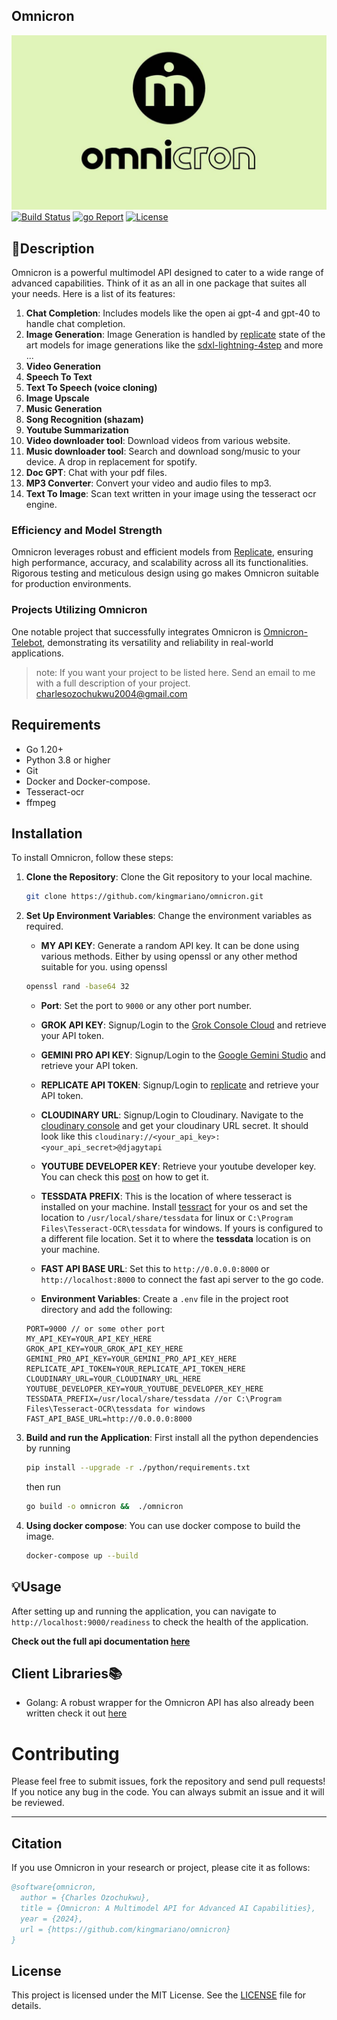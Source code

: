 ## Omnicron

![Omnicron](omnicron_logo.jpg "")
[![Build Status](https://img.shields.io/github/actions/workflow/status/kingmariano/omnicron/ci.yml?branch=main)](https://github.com/kingmariano/omnicron/actions)
[![go Report](https://goreportcard.com/badge/github.com/kingmariano/omnicron)](https://goreportcard.com/report/github.com/kingmariano/omnicron)
[![License](https://img.shields.io/github/license/kingmariano/omnicron)](https://github.com/kingmariano/omnicron/blob/main/LICENSE)

## 📜Description

Omnicron is a powerful multimodel API designed to cater to a wide range of advanced capabilities. Think of it as an all in one package that suites all your needs. Here is a list of its features:

1. **Chat Completion**: Includes models like the open ai gpt-4 and gpt-40 to handle chat completion.
2. **Image Generation**: Image Generation is handled by [replicate](https://replicate.com/) state of the art models for image generations like the [sdxl-lightning-4step](https://replicate.com/bytedance/sdxl-lightning-4step) and more ...
3. **Video Generation**
4. **Speech To Text**
5. **Text To Speech (voice cloning)**
6. **Image Upscale**
7. **Music Generation**
8. **Song Recognition (shazam)**
9. **Youtube Summarization**
10. **Video downloader tool**: Download videos from various website.
11. **Music downloader tool**: Search and download song/music to your device. A drop in replacement for spotify.
12. **Doc GPT**: Chat with your pdf files.
13. **MP3 Converter**: Convert your video and audio files to mp3.
14. **Text To Image**: Scan text written in your image using the tesseract ocr engine.

### Efficiency and Model Strength

Omnicron leverages robust and efficient models from [Replicate](https://replicate.com/), ensuring high performance, accuracy, and scalability across all its functionalities. Rigorous testing and meticulous design using go makes Omnicron suitable for production environments.

### Projects Utilizing Omnicron

One notable project that successfully integrates Omnicron is [Omnicron-Telebot](https://github.com/kingmariano/omnicron-telebot), demonstrating its versatility and reliability in real-world applications.

> note: If you want your project to be listed here. Send an email to me with a full description of your project. charlesozochukwu2004@gmail.com

## Requirements

- Go 1.20+
- Python 3.8 or higher
- Git
- Docker and Docker-compose.
- Tesseract-ocr
- ffmpeg

## Installation

To install Omnicron, follow these steps:

1. **Clone the Repository**: Clone the Git repository to your local machine.

   ```sh
   git clone https://github.com/kingmariano/omnicron.git
   ```

2. **Set Up Environment Variables**: Change the environment variables as required.

   - **MY API KEY**: Generate a random API key. It can be done using various methods. Either by using openssl or any other method suitable for you.
     using openssl

   ```bash
   openssl rand -base64 32
   ```

   - **Port**: Set the port to `9000` or any other port number.

   - **GROK API KEY**: Signup/Login to the [Grok Console Cloud](https://console.groq.com/login) and retrieve your API token.

   - **GEMINI PRO API KEY**: Signup/Login to the [Google Gemini Studio](https://ai.google.dev/aistudio/) and retrieve your API token.

   - **REPLICATE API TOKEN**: Signup/Login to [replicate](https://replicate.com/) and retrieve your API token.

   - **CLOUDINARY URL**: Signup/Login to Cloudinary. Navigate to the [cloudinary console](https://console.cloudinary.com/) and get your cloudinary URL secret. It should look like this `cloudinary://<your_api_key>:<your_api_secret>@djagytapi`

   - **YOUTUBE DEVELOPER KEY**: Retrieve your youtube developer key. You can check this [post](https://blog.hubspot.com/website/how-to-get-youtube-api-key) on how to get it.

   - **TESSDATA PREFIX**: This is the location of where tesseract is installed on your machine. Install [tessract](https://tesseract-ocr.github.io/tessdoc/Installation.html) for your os and set the location to `/usr/local/share/tessdata` for linux or `C:\Program Files\Tesseract-OCR\tessdata` for windows. If yours is configured to a different file location. Set it to where the **tessdata** location is on your machine.

   - **FAST API BASE URL**: Set this to `http://0.0.0.0:8000` or `http://localhost:8000` to connect the fast api server to the go code.

   - **Environment Variables**: Create a `.env` file in the project root directory and add the following:

   ```env
   PORT=9000 // or some other port
   MY_API_KEY=YOUR_API_KEY_HERE
   GROK_API_KEY=YOUR_GROK_API_KEY_HERE
   GEMINI_PRO_API_KEY=YOUR_GEMINI_PRO_API_KEY_HERE
   REPLICATE_API_TOKEN=YOUR_REPLICATE_API_TOKEN_HERE
   CLOUDINARY_URL=YOUR_CLOUDINARY_URL_HERE
   YOUTUBE_DEVELOPER_KEY=YOUR_YOUTUBE_DEVELOPER_KEY_HERE
   TESSDATA_PREFIX=/usr/local/share/tessdata //or C:\Program  Files\Tesseract-OCR\tessdata for windows
   FAST_API_BASE_URL=http://0.0.0.0:8000
   ```

3. **Build and run the Application**:
   First install all the python dependencies by running

   ```sh
   pip install --upgrade -r ./python/requirements.txt
   ```

   then run

   ```sh
   go build -o omnicron &&  ./omnicron
   ```

4. **Using docker compose**: You can use docker compose to build the image.

   ```sh
   docker-compose up --build
   ```

## 💡Usage

After setting up and running the application, you can navigate to `http://localhost:9000/readiness` to check the health of the application.

**Check out the full api documentation [here](https://omnicron-docs.com)**

## Client Libraries📚

- Golang: A robust wrapper for the Omnicron API has also already been written check it out [here](https://github.com/kingmariano/omnicron-go)

# Contributing

Please feel free to submit issues, fork the repository and send pull requests! If you notice any bug in the code. You can always submit an issue and it will be reviewed.

---

## Citation

If you use Omnicron in your research or project, please cite it as follows:

```bibtex
@software{omnicron,
  author = {Charles Ozochukwu},
  title = {Omnicron: A Multimodel API for Advanced AI Capabilities},
  year = {2024},
  url = {https://github.com/kingmariano/omnicron}
}
```

## License

This project is licensed under the MIT License. See the [LICENSE](https://github.com/kingmariano/omnicron/blob/main/LICENSE) file for details.
